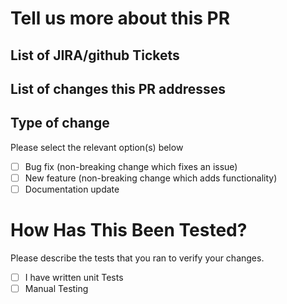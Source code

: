 # Tell us more about this PR
## List of JIRA/github Tickets

## List of changes this PR addresses

## Type of change

Please select the relevant option(s) below

- [ ] Bug fix (non-breaking change which fixes an issue)
- [ ] New feature (non-breaking change which adds functionality)
- [ ] Documentation update

# How Has This Been Tested?

Please describe the tests that you ran to verify your changes. 

- [ ] I have written unit Tests
- [ ] Manual Testing